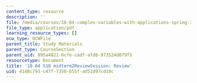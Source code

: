 ```yaml
---
content_type: resource
description: ''
file: /media/courses/18-04-complex-variables-with-applications-spring-2018/4188c793c47f7350655fad51d97cd18c_MIT18_04S18_midterm2ReviewSession.pdf
file_type: application/pdf
learning_resource_types: []
ocw_type: OCWFile
parent_title: Study Materials
parent_type: CourseSection
parent_uid: 895a4821-6cfe-cadf-afd6-973524d079f5
resourcetype: Document
title: '18.04 S18 midterm2ReviewSession: Review'
uid: 4188c793-c47f-7350-655f-ad51d97cd18c
---
```

